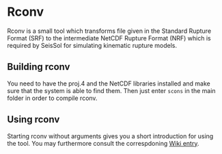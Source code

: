 # Rconv

Rconv is a small tool which transforms file given in the Standard Rupture Format (SRF) to the intermediate NetCDF Rupture Format (NRF) which is required by SeisSol for simulating kinematic rupture models.

## Building rconv
You need to have the proj.4 and the NetCDF libraries installed and make sure that the system is able to find them. Then just enter
`scons` in the main folder in order to compile rconv.

## Using rconv
Starting rconv without arguments gives you a short introduction for using the tool. You may furthermore consult the correspdoning [Wiki entry](https://github.com/SeisSol/SeisSol/wiki/Standard-Rupture-Format).
